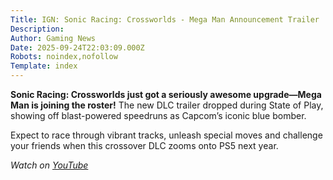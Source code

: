 ```yaml
---
Title: IGN: Sonic Racing: Crossworlds - Mega Man Announcement Trailer | State of Play
Description: 
Author: Gaming News
Date: 2025-09-24T22:03:09.000Z
Robots: noindex,nofollow
Template: index
---
```

<p><strong>Sonic Racing: Crossworlds just got a seriously awesome upgrade—Mega Man is joining the roster!</strong> The new DLC trailer dropped during State of Play, showing off blast-powered speedruns as Capcom’s iconic blue bomber.</p>

<p>Expect to race through vibrant tracks, unleash special moves and challenge your friends when this crossover DLC zooms onto PS5 next year.</p>

<p><em>Watch on <a href="https://www.youtube.com/watch?v=V2i0UA5JT1o" rel="noopener noreferrer">YouTube</a></em></p>

